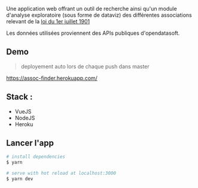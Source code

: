 Une application web offrant un outil de recherche ainsi qu'un module d'analyse exploratoire (sous forme de dataviz) des différentes associations relevant de la [loi du 1er juillet 1901](https://www.legifrance.gouv.fr/affichTexte.do?cidTexte=LEGITEXT000006069570)

Les données utilisées proviennent des APIs publiques d'opendatasoft. 

## Demo

> deployement auto lors de chaque push dans master

https://assoc-finder.herokuapp.com/

## Stack :

-   VueJS
-   NodeJS
-   Heroku

## Lancer l'app

```bash
# install dependencies
$ yarn

# serve with hot reload at localhost:3000
$ yarn dev
```

